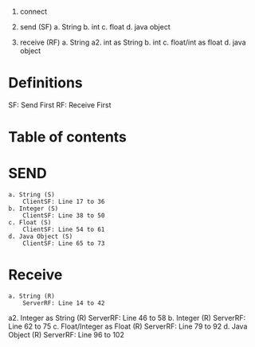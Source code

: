 1. connect

2. send (SF)
a. String
b. int
c. float
d. java object

2. receive (RF)
a. String
a2. int as String
b. int
c. float/int as float
d. java object

# Definitions

SF: Send First
RF: Receive First

# Table of contents

#   SEND
    a. String (S) 
        ClientSF: Line 17 to 36
    b. Integer (S)
        ClientSF: Line 38 to 50
    c. Float (S)
        ClientSF: Line 54 to 61
    d. Java Object (S)
        ClientSF: Line 65 to 73
#   Receive

    a. String (R) 
        ServerRF: Line 14 to 42
   a2. Integer as String (R)
        ServerRF: Line 46 to 58
    b. Integer (R)
        ServerRF: Line 62 to 75
    c. Float/Integer as Float (R)
        ServerRF: Line 79 to 92
    d. Java Object (R)
        ServerRF: Line 96 to 102
    